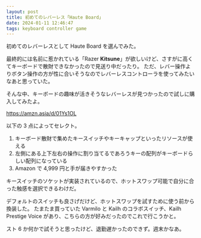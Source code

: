 ```yaml
---
layout: post
title: 初めてのレバーレス「Haute Board」
date: 2024-01-11 12:46:47
tags: keyboard controller game
---
```


初めてのレバーレスとして Haute Board を選んでみた。

<!-- more -->

最終的には名前に惹かれている「Razer **Kitsune**」が欲しいけど、さすがに高くてキーボードで散財できなかったので見送り中だったり。
ただ、レバー操作よりボタン操作の方が性に合いそうなのでレバーレスコントローラを使ってみたいなあと思っていた。

そんな中、キーボードの趣味が活きそうなレバーレスが見つかったので試しに購入してみたよ。

https://amzn.asia/d/01Ys1OL

以下の 3 点によってセレクト。

1. キーボード散財で集めたキースイッチやキーキャップといったリソースが使える
2. 左側にある上下左右の操作に割り当てるであろうキーの配列がキーボードらしい配列になっている
3. Amazon で 4,999 円と手が届きやすかった

キースイッチのソケットが実装されているので、ホットスワップ可能で自分に合った触感を選択できるわけだ。

デフォルトのスイッチも良さげだけど、ホットスワップを試すために使う前から換装した。
たまたま買っていた Varmilo と Kailh のコラボスイッチ、Kailh Prestige Voice があり、こちらの方が好みだったのでこれで行こうかと。

スト 6 か何かで試そうと思ったけど、退勤遅かったのできず。週末かなあ。
